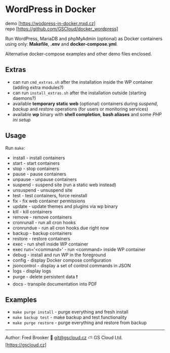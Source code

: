 # WordPress in Docker

demo [https://wodpress-in-docker.mxd.cz]  
repo [https://github.com/GSCloud/docker_wordpress]

Run WordPress, MariaDB and phpMyAdmin (optional) as Docker containers using only: **Makefile**, **.env** and **docker-compose.yml**.

Alternative docker-compose examples and other demo files enclosed.

## Extras

- can run `cmd_extras.sh` after the installation inside the WP container (adding extra modules?)
- can run `install_extras.sh` after the installation outside (starting daemons?)
- available **temporary static web** (optional) containers during *suspend*, *backup* and *restore* operations (for users or monitoring services)
- available **wp** binary with **shell completion**, **bash aliases** and some *PHP ini setup*

## Usage

Run `make`:

- install - install containers
- start - start containers
- stop - stop containers
- pause - pause containers
- unpause - unpause containers
- suspend - suspend site (run a static web instead)
- unsuspend - unsuspend site
- test - test containers, force reinstall
- fix - fix web container permissions
- update - update themes and plugins via wp binary
- kill - kill containers
- remove - remove containers
- cronrunall - run all cron hooks
- cronrundue - run all cron hooks due right now
- backup - backup containers
- restore - restore containers
- exec - run shell inside WP container
- exec run='\<command\>' - run \<command\> inside WP container
- debug - install and run WP in the foreground
- config - display Docker compose configuration
- jsoncontrol - display a set of control commands in JSON
- logs - display logs
- purge - delete persistent data ❗️
- docs - transpile documentation into PDF

## Examples

- `make purge install` - purge everything and fresh install
- `make backup test` - make backup and test functionality
- `make purge restore` - purge everything and restore from backup

---

Author: Fred Brooker 💌 <git@gscloud.cz> ⛅️ GS Cloud Ltd. [https://gscloud.cz]

